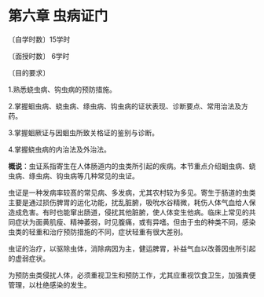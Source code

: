 # 第六章   虫病证门

〔自学时数〕15学时

〔面授时数〕  6学时

〔目的要求〕

1.熟悉蛲虫病、钩虫病的预防措施。

2.掌握蛔虫病、蛲虫病、绦虫病、钩虫病的证状表现、诊断要点、常用治法及方药。

3.掌握蛔厥证与因蛔虫所致关格证的鉴别与诊断。

4.掌握蛲虫病的内治法及外治法。

**概说**：虫证系指寄生在人体肠道内的虫类所引起的疾病。本节重点介绍蛔虫病、蛲虫病、绦虫病、钩虫病等几种常见的虫证。

虫证是一种发病率较髙的常见病、多发病，尤其农村较为多见。寄生于肠道的虫类主要是通过损伤脾胃的运化功能，扰乱脏腑，吸吮水谷精微，耗伤人体气血给人保造成危害。有时也能窜出肠道，侵扰其他脏腑，使人体变生他病。临床上常见的共同症状为面黄肌瘦、精神萎弱，时见腹痛，或有异嗜。但由于虫的种类不同，感染虫类的轻重和治疗预防措施的不同，症状轻重有很大差别。

虫证的治疗，以驱除虫体，消除病因为主，健运脾胃，补益气血以改善因虫所引起的虚弱症状。

为预防虫类侵扰人体，必须重视卫生和预防工作，尤其应重视饮食卫生，加强粪便管理，以杜绝感染的发生。
